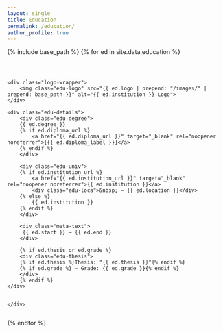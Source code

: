 ```yaml
---
layout: single
title: Education
permalink: /education/
author_profile: true
---
```


<style>
    

/* personal style  */

/* education page */
.edu-logo, .exp-logo {
  width: 80px;
  height: 50px;
  object-fit: contain;
  transition: transform 0.2s;
}

.logo-wrapper {
  background-color: var(--global-bg-color);
  box-shadow: rgba(0, 0, 0, 0.05) 0px 2px 6px;
  display: inline-flex;
  align-items: center;
  justify-content: center;
  margin-top: 10px;
  margin-left: 10px;
  min-width: 80px;
  min-height: 50px;
  border: 1px solid var(--global-border-color);
  padding: 8px;
  border-radius: 8px;
}

.edu-details {
  max-width: 70%;
}

.edu-degree {
  font-weight: bold;
  font-size: 1.1em;
}

.edu-univ {
  margin-top: 0.2em;
  font-style: italic;
    display: flex;
}

.edu-univ div{
    font-style: normal;
}

.edu-thesis {
  margin-top: 0.3em;
  font-size: 0.97em;
}

.meta-text {
  /* text-align: right; */
  min-width: 170px;
  color: var(--meta-color);
  font-size: 0.95em;
}

.edu-details {
    max-width: 70%;
}
</style>


<div class="education-list">

<style> .edu-entry { display: flex; justify-content: space-between; align-items: flex-start; margin-bottom: 1.5em; flex-wrap: wrap; } .edu-details { max-width: 70%; } .edu-degree { font-weight : bold; font-size : 1.1em; } .edu-univ { margin-top: 0.2em; font-style: italic; } .edu-thesis { margin-top: 0.3em; font-size: 0.97em; }</style>

{% include base_path %}
{% for ed in site.data.education %}
    <div class="edu-entry">

    <div class="logo-wrapper">
        <img class="edu-logo" src="{{ ed.logo | prepend: "/images/" | prepend: base_path }}" alt="{{ ed.institution }} Logo">
    </div>

    <div class="edu-details">
        <div class="edu-degree">
        {{ ed.degree }}
        {% if ed.diploma_url %}
            <a href="{{ ed.diploma_url }}" target="_blank" rel="noopener noreferrer">[{{ ed.diploma_label }}]</a>
        {% endif %}
        </div>

        <div class="edu-univ">
        {% if ed.institution_url %}
            <a href="{{ ed.institution_url }}" target="_blank" rel="noopener noreferrer">{{ ed.institution }}</a>
            <div class="edu-loca">&nbsp; – {{ ed.location }}</div>
        {% else %}
            {{ ed.institution }}
        {% endif %}
        </div>

        <div class="meta-text">
         {{ ed.start }} – {{ ed.end }}
        </div>

        {% if ed.thesis or ed.grade %}
        <div class="edu-thesis">
        {% if ed.thesis %}Thesis: "{{ ed.thesis }}"{% endif %}
        {% if ed.grade %} – Grade: {{ ed.grade }}{% endif %}
        </div>
        {% endif %}
    </div>


    </div>
{% endfor %}

</div>
